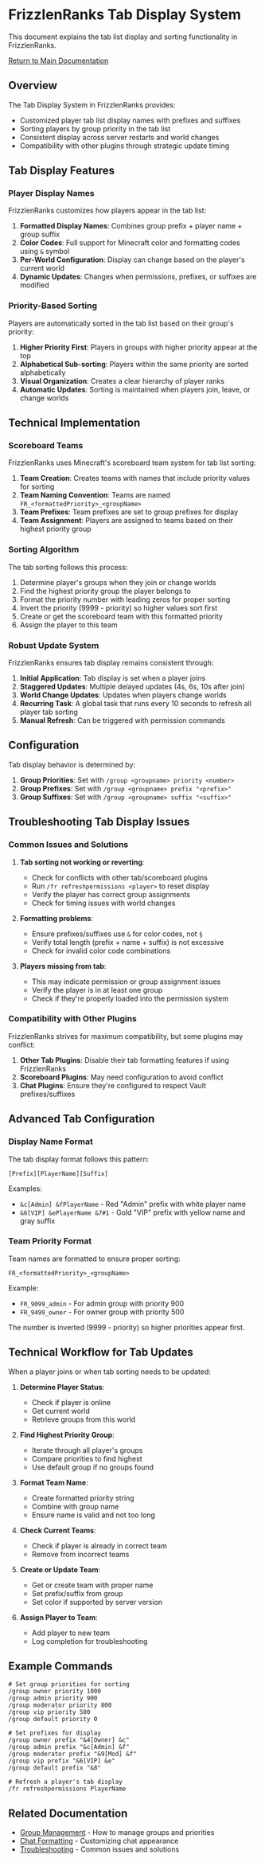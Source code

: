 # FrizzlenRanks Tab Display System

This document explains the tab list display and sorting functionality in FrizzlenRanks.

[Return to Main Documentation](../README.md)

## Overview

The Tab Display System in FrizzlenRanks provides:

- Customized player tab list display names with prefixes and suffixes
- Sorting players by group priority in the tab list
- Consistent display across server restarts and world changes
- Compatibility with other plugins through strategic update timing

## Tab Display Features

### Player Display Names

FrizzlenRanks customizes how players appear in the tab list:

1. **Formatted Display Names**: Combines group prefix + player name + group suffix
2. **Color Codes**: Full support for Minecraft color and formatting codes using `&` symbol
3. **Per-World Configuration**: Display can change based on the player's current world
4. **Dynamic Updates**: Changes when permissions, prefixes, or suffixes are modified

### Priority-Based Sorting

Players are automatically sorted in the tab list based on their group's priority:

1. **Higher Priority First**: Players in groups with higher priority appear at the top
2. **Alphabetical Sub-sorting**: Players within the same priority are sorted alphabetically
3. **Visual Organization**: Creates a clear hierarchy of player ranks
4. **Automatic Updates**: Sorting is maintained when players join, leave, or change worlds

## Technical Implementation

### Scoreboard Teams

FrizzlenRanks uses Minecraft's scoreboard team system for tab list sorting:

1. **Team Creation**: Creates teams with names that include priority values for sorting
2. **Team Naming Convention**: Teams are named `FR_<formattedPriority>_<groupName>`
3. **Team Prefixes**: Team prefixes are set to group prefixes for display
4. **Team Assignment**: Players are assigned to teams based on their highest priority group

### Sorting Algorithm

The tab sorting follows this process:

1. Determine player's groups when they join or change worlds
2. Find the highest priority group the player belongs to
3. Format the priority number with leading zeros for proper sorting
4. Invert the priority (9999 - priority) so higher values sort first
5. Create or get the scoreboard team with this formatted priority
6. Assign the player to this team

### Robust Update System

FrizzlenRanks ensures tab display remains consistent through:

1. **Initial Application**: Tab display is set when a player joins
2. **Staggered Updates**: Multiple delayed updates (4s, 6s, 10s after join)
3. **World Change Updates**: Updates when players change worlds
4. **Recurring Task**: A global task that runs every 10 seconds to refresh all player tab sorting
5. **Manual Refresh**: Can be triggered with permission commands

## Configuration

Tab display behavior is determined by:

1. **Group Priorities**: Set with `/group <groupname> priority <number>`
2. **Group Prefixes**: Set with `/group <groupname> prefix "<prefix>"`
3. **Group Suffixes**: Set with `/group <groupname> suffix "<suffix>"`

## Troubleshooting Tab Display Issues

### Common Issues and Solutions

1. **Tab sorting not working or reverting**:
   - Check for conflicts with other tab/scoreboard plugins
   - Run `/fr refreshpermissions <player>` to reset display
   - Verify the player has correct group assignments
   - Check for timing issues with world changes

2. **Formatting problems**:
   - Ensure prefixes/suffixes use `&` for color codes, not `§`
   - Verify total length (prefix + name + suffix) is not excessive
   - Check for invalid color code combinations

3. **Players missing from tab**:
   - This may indicate permission or group assignment issues
   - Verify the player is in at least one group
   - Check if they're properly loaded into the permission system

### Compatibility with Other Plugins

FrizzlenRanks strives for maximum compatibility, but some plugins may conflict:

1. **Other Tab Plugins**: Disable their tab formatting features if using FrizzlenRanks
2. **Scoreboard Plugins**: May need configuration to avoid conflict
3. **Chat Plugins**: Ensure they're configured to respect Vault prefixes/suffixes

## Advanced Tab Configuration

### Display Name Format

The tab display format follows this pattern:
```
[Prefix][PlayerName][Suffix]
```

Examples:
- `&c[Admin] &fPlayerName` - Red "Admin" prefix with white player name
- `&6[VIP] &ePlayerName &7#1` - Gold "VIP" prefix with yellow name and gray suffix

### Team Priority Format

Team names are formatted to ensure proper sorting:
```
FR_<formattedPriority>_<groupName>
```

Example:
- `FR_9099_admin` - For admin group with priority 900
- `FR_9499_owner` - For owner group with priority 500

The number is inverted (9999 - priority) so higher priorities appear first.

## Technical Workflow for Tab Updates

When a player joins or when tab sorting needs to be updated:

1. **Determine Player Status**:
   - Check if player is online
   - Get current world
   - Retrieve groups from this world

2. **Find Highest Priority Group**:
   - Iterate through all player's groups
   - Compare priorities to find highest
   - Use default group if no groups found

3. **Format Team Name**:
   - Create formatted priority string
   - Combine with group name
   - Ensure name is valid and not too long

4. **Check Current Teams**:
   - Check if player is already in correct team
   - Remove from incorrect teams

5. **Create or Update Team**:
   - Get or create team with proper name
   - Set prefix/suffix from group
   - Set color if supported by server version

6. **Assign Player to Team**:
   - Add player to new team
   - Log completion for troubleshooting

## Example Commands

```
# Set group priorities for sorting
/group owner priority 1000
/group admin priority 900
/group moderator priority 800
/group vip priority 500
/group default priority 0

# Set prefixes for display
/group owner prefix "&4[Owner] &c"
/group admin prefix "&c[Admin] &f"
/group moderator prefix "&9[Mod] &f"
/group vip prefix "&6[VIP] &e"
/group default prefix "&8"

# Refresh a player's tab display
/fr refreshpermissions PlayerName
```

## Related Documentation

- [Group Management](groups.md) - How to manage groups and priorities
- [Chat Formatting](chat.md) - Customizing chat appearance
- [Troubleshooting](troubleshooting.md) - Common issues and solutions 
